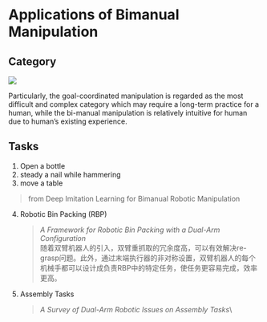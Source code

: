# Applications of Bimanual Manipulation

## Category 
![](https://pic4.zhimg.com/80/v2-d1d4fb4e8195e2074b23b6652c7bbeb1.png)

Particularly, the goal-coordinated manipulation is regarded as the most difficult and complex category which may require a long-term practice for a human, while the bi-manual manipulation is relatively intuitive for human due to human’s existing experience.

## Tasks
1. Open a bottle
2. steady a nail while hammering
3. move a table
> from Deep Imitation Learning for Bimanual Robotic Manipulation

4. Robotic Bin Packing (RBP)
   > *A Framework for Robotic Bin Packing with a Dual-Arm Configuration*\
   > 随着双臂机器人的引入，双臂重抓取的冗余度高，可以有效解决re-grasp问题。此外，通过末端执行器的非对称设置，双臂机器人的每个机械手都可以设计成负责RBP中的特定任务，使任务更容易完成，效率更高。
5. Assembly Tasks
   > *A Survey of Dual-Arm Robotic Issues on Assembly Tasks*\
   > 
